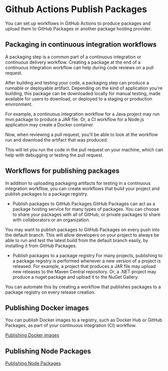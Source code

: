 # Github Actions Publish Packages

You can set up workflows in GitHub Actions to produce packages and upload them to GitHub Packages or another package hosting provider.

## Packaging in continuous integration workflows

A packaging step is a common part of a continuous integration or continuous delivery workflow. Creating a package at the end of a continuous integration workflow can help during code reviews on a pull request.

After building and testing your code, a packaging step can produce a runnable or deployable artifact. Depending on the kind of application you're building, this package can be downloaded locally for manual testing, made available for users to download, or deployed to a staging or production environment.

For example, a continuous integration workflow for a Java project may run mvn package to produce a JAR file. Or, a CI workflow for a Node.js application may create a Docker container.

Now, when reviewing a pull request, you'll be able to look at the workflow run and download the artifact that was produced.

This will let you run the code in the pull request on your machine, which can help with debugging or testing the pull request.

## Workflows for publishing packages

In addition to uploading packaging artifacts for testing in a continuous integration workflow, you can create workflows that build your project and publish packages to a package registry.

- Publish packages to GitHub Packages GitHub Packages can act as a package hosting service for many types of packages. You can choose to share your packages with all of GitHub, or private packages to share with collaborators or an organization.

You may want to publish packages to GitHub Packages on every push into the default branch. This will allow developers on your project to always be able to run and test the latest build from the default branch easily, by installing it from GitHub Packages.

- Publish packages to a package registry For many projects, publishing to a package registry is performed whenever a new version of a project is released. For example, a project that produces a JAR file may upload new releases to the Maven Central repository. Or, a .NET project may produce a nuget package and upload it to the NuGet Gallery.

You can automate this by creating a workflow that publishes packages to a package registry on every release creation.

## Publishing Docker images

You can publish Docker images to a registry, such as Docker Hub or GitHub Packages, as part of your continuous integration (CI) workflow.

[Publishing Docker images](https://docs.github.com/en/actions/publishing-packages/publishing-docker-images)

## Publishing Node Packages

[Publishing Node Packages](https://docs.github.com/en/actions/publishing-packages/publishing-nodejs-packages)
